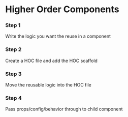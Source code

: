 # Higher Order Components

### Step 1
Write the logic you want the reuse in a component

### Step 2
Create a HOC file and add the HOC scaffold

### Step 3
Move the reusable logic into the HOC file

### Step 4
Pass props/config/behavior through to child component



